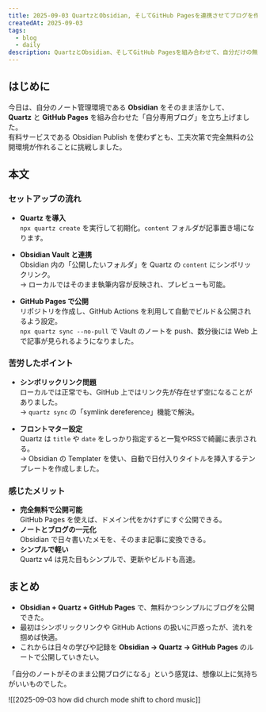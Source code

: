 ```yaml
---
title: 2025-09-03 QuartzとObsidian, そしてGitHub Pagesを連携させてブログを作った
createdAt: 2025-09-03
tags:
  - blog
  - daily
description: QuartzとObsidian、そしてGitHub Pagesを組み合わせて、自分だけの無料ブログを立ち上げた記録。
---
```


## はじめに
今日は、自分のノート管理環境である **Obsidian** をそのまま活かして、  
**Quartz** と **GitHub Pages** を組み合わせた「自分専用ブログ」を立ち上げました。  
有料サービスである Obsidian Publish を使わずとも、工夫次第で完全無料の公開環境が作れることに挑戦しました。  

## 本文

### セットアップの流れ
- **Quartz を導入**  
  `npx quartz create` を実行して初期化。`content` フォルダが記事置き場になります。  

- **Obsidian Vault と連携**  
  Obsidian 内の「公開したいフォルダ」を Quartz の `content` にシンボリックリンク。  
  → ローカルではそのまま執筆内容が反映され、プレビューも可能。  

- **GitHub Pages で公開**  
  リポジトリを作成し、GitHub Actions を利用して自動でビルド＆公開されるよう設定。  
  `npx quartz sync --no-pull` で Vault のノートを push、数分後には Web 上で記事が見られるようになりました。  

### 苦労したポイント
- **シンボリックリンク問題**  
  ローカルでは正常でも、GitHub 上ではリンク先が存在せず空になることがありました。  
  → `quartz sync` の「symlink dereference」機能で解決。  

- **フロントマター設定**  
  Quartz は `title` や `date` をしっかり指定すると一覧やRSSで綺麗に表示される。  
  → Obsidian の Templater を使い、自動で日付入りタイトルを挿入するテンプレートを作成しました。  

### 感じたメリット
- **完全無料で公開可能**  
  GitHub Pages を使えば、ドメイン代をかけずにすぐ公開できる。  
- **ノートとブログの一元化**  
  Obsidian で日々書いたメモを、そのまま記事に変換できる。  
- **シンプルで軽い**  
  Quartz v4 は見た目もシンプルで、更新やビルドも高速。  

## まとめ
- **Obsidian + Quartz + GitHub Pages** で、無料かつシンプルにブログを公開できた。  
- 最初はシンボリックリンクや GitHub Actions の扱いに戸惑ったが、流れを掴めば快適。  
- これからは日々の学びや記録を **Obsidian → Quartz → GitHub Pages** のルートで公開していきたい。  

「自分のノートがそのまま公開ブログになる」という感覚は、想像以上に気持ちがいいものでした。  

![[2025-09-03 how did church mode shift to chord music]]